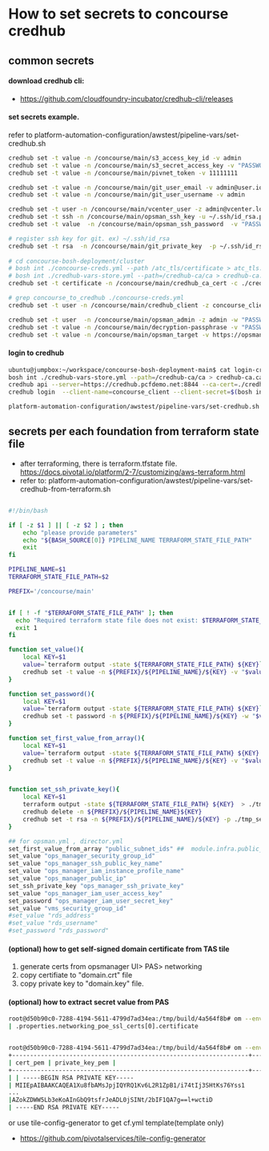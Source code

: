 
#  How to set secrets to concourse credhub

## common secrets

####  download credhub cli: 
- https://github.com/cloudfoundry-incubator/credhub-cli/releases


#### set secrets example.
refer to platform-automation-configuration/awstest/pipeline-vars/set-credhub.sh

``` bash
credhub set -t value -n /concourse/main/s3_access_key_id -v admin
credhub set -t value -n /concourse/main/s3_secret_access_key -v "PASSWORD"
credhub set -t value -n /concourse/main/pivnet_token -v 11111111

credhub set -t value -n /concourse/main/git_user_email -v admin@user.io
credhub set -t value -n /concourse/main/git_user_username -v admin

credhub set -t user -n /concourse/main/vcenter_user -z admin@vcenter.local -w "PASSWORD"
credhub set -t ssh -n /concourse/main/opsman_ssh_key -u ~/.ssh/id_rsa.pub -p ~/.ssh/id_rsa
credhub set -t value  -n /concourse/main/opsman_ssh_password  -v "PASSWORD"

# register ssh key for git. ex) ~/.ssh/id_rsa
credhub set -t rsa  -n /concourse/main/git_private_key  -p ~/.ssh/id_rsa
 
# cd concourse-bosh-deployment/cluster
# bosh int ./concourse-creds.yml --path /atc_tls/certificate > atc_tls.cert
# bosh int ./credhub-vars-store.yml --path=/credhub-ca/ca > credhub-ca.ca
credhub set -t certificate -n /concourse/main/credhub_ca_cert -c ./credhub-ca.ca

# grep concourse_to_credhub ./concourse-creds.yml
credhub set -t user -n /concourse/main/credhub_client -z concourse_client -w "PASSWORD"

credhub set -t user  -n /concourse/main/opsman_admin -z admin -w "PASSWORD"
credhub set -t value -n /concourse/main/decryption-passphrase -v "PASSWORD"
credhub set -t value -n /concourse/main/opsman_target -v https://opsman_url

```

####  login to credhub
``` bash
ubuntu@jumpbox:~/workspace/concourse-bosh-deployment-main$ cat login-credhub.sh
bosh int ./credhub-vars-store.yml --path=/credhub-ca/ca > credhub-ca.ca
credhub api --server=https://credhub.pcfdemo.net:8844 --ca-cert=./credhub-ca.ca
credhub login  --client-name=concourse_client --client-secret=$(bosh int ./credhub-vars-store.yml --path=/concourse_credhub_client_secret)

platform-automation-configuration/awstest/pipeline-vars/set-credhub.sh
```


## secrets per each foundation from terraform state file
- after terraforming, there is terraform.tfstate file. https://docs.pivotal.io/platform/2-7/customizing/aws-terraform.html
- refer to: platform-automation-configuration/awstest/pipeline-vars/set-credhub-from-terraform.sh
``` bash

#!/bin/bash

if [ -z $1 ] || [ -z $2 ] ; then
    echo "please provide parameters"
	echo "${BASH_SOURCE[0]} PIPELINE_NAME TERRAFORM_STATE_FILE_PATH"
	exit
fi

PIPELINE_NAME=$1
TERRAFORM_STATE_FILE_PATH=$2

PREFIX='/concourse/main'


if [ ! -f "$TERRAFORM_STATE_FILE_PATH" ]; then
  echo "Required terraform state file does not exist: $TERRAFORM_STATE_FILE_PATH'"
  exit 1
fi

function set_value(){
    local KEY=$1
    value=`terraform output -state ${TERRAFORM_STATE_FILE_PATH} ${KEY}`
    credhub set -t value -n ${PREFIX}/${PIPELINE_NAME}/${KEY} -v "$value"
}

function set_password(){
    local KEY=$1
    value=`terraform output -state ${TERRAFORM_STATE_FILE_PATH} ${KEY}`
    credhub set -t password -n ${PREFIX}/${PIPELINE_NAME}/${KEY} -w "$value"
}

function set_first_value_from_array(){
    local KEY=$1
    value=`terraform output -state ${TERRAFORM_STATE_FILE_PATH} ${KEY} | awk -F',' '{print $1}' | head -n 1`
    credhub set -t value -n ${PREFIX}/${PIPELINE_NAME}/${KEY} -v "$value"
}


function set_ssh_private_key(){
    local KEY=$1
    terraform output -state ${TERRAFORM_STATE_FILE_PATH} ${KEY}  > ./tmp_set_ssh_private_key
    credhub delete -n ${PREFIX}/${PIPELINE_NAME}${KEY}
    credhub set -t rsa -n ${PREFIX}/${PIPELINE_NAME}/${KEY} -p ./tmp_set_ssh_private_key
}

## for opsman.yml , director.yml
set_first_value_from_array "public_subnet_ids" ##  module.infra.public_subnet_ids, 0
set_value "ops_manager_security_group_id"
set_value "ops_manager_ssh_public_key_name"
set_value "ops_manager_iam_instance_profile_name"
set_value "ops_manager_public_ip"
set_ssh_private_key "ops_manager_ssh_private_key"
set_value "ops_manager_iam_user_access_key"
set_password "ops_manager_iam_user_secret_key"
set_value "vms_security_group_id"
#set_value "rds_address"
#set_value "rds_username"
#set_password "rds_password"

```

#### (optional)  how to get self-signed domain certificate from TAS tile
1. generate certs from opsmanager UI> PAS> networking
2. copy certifiate to "domain.crt" file
3. copy private key to "domain.key" file.
   

   
#### (optional) how to extract secret value from PAS
``` bash
root@d50b90c0-7288-4194-5611-4799d7ad34ea:/tmp/build/4a564f8b# om --env ./env/dkpcf/env/env.yml credential-references -p cf | grep poe
| .properties.networking_poe_ssl_certs[0].certificate


root@d50b90c0-7288-4194-5611-4799d7ad34ea:/tmp/build/4a564f8b# om --env ./env/dkpcf/env/env.yml credentials -p cf -c .properties.networking_poe_ssl_certs[0].certificate
+------------------------------------------------------------------+------------------------------------------------------------------+
| cert_pem | private_key_pem |
+------------------------------------------------------------------+------------------------------------------------------------------+
| | -----BEGIN RSA PRIVATE KEY-----
| MIIEpAIBAAKCAQEA1Xu8fbAMsJpjIQYRQ1Kv6L2R1ZpB1/i74tIj3SHtKs76Yss1
...
|AZokZDWW5Lb3eKoAInGbQ9tsfrJeADL0jSINt/2bIF1QA7g==l+wctiD
| -----END RSA PRIVATE KEY-----
```


or use tile-config-generator to get cf.yml template(template only)
- https://github.com/pivotalservices/tile-config-generator


